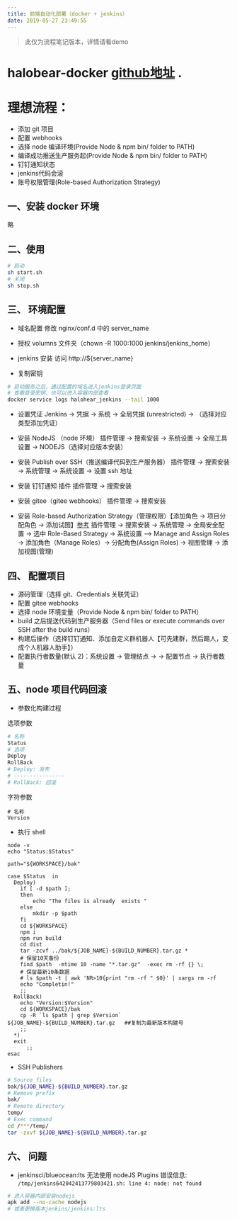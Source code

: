 ```yaml
---
title: 前端自动化部署（docker + jenkins）
date: 2019-05-27 23:49:55
---
```

> 此仅为流程笔记版本，详情请看demo
# halobear-docker [github地址](https://github.com/kuan1/test-docker-jenkins) . 
# 理想流程：
- 添加 git 项目
- 配置 webhooks
- 选择 node 编译环境(Provide Node & npm bin/ folder to PATH)
- 编译成功推送生产服务起(Provide Node & npm bin/ folder to PATH)
- 钉钉通知状态
- jenkins代码会滚
- 账号权限管理(Role-based Authorization Strategy)

## 一、安装 docker 环境

略

## 二、使用

```bash
# 启动
sh start.sh
# 关闭
sh stop.sh
```

## 三、 环境配置

- 域名配置
  修改 nginx/conf.d 中的 server_name

- 授权 volumns 文件夹（chown -R 1000:1000 jenkins/jenkins_home）

- jenkins 安装 访问 http://${server_name}

- 复制密钥

```bash
# 启动服务之后，通过配置的域名进入jenkins登录页面
# 查看登录密钥、也可以进入容器内部查看
docker service logs halohear_jenkins --tail 1000
```

- 设置凭证
  Jenkins -> 凭据 -> 系统 -> 全局凭据 (unrestricted) -> （选择对应类型添加凭证）

- 安装 NodeJS （node 环境）
  插件管理 -> 搜索安装 ->
  系统设置 -> 全局工具设置 -> NODEJS（选择对应版本安装）

- 安装 Publish over SSH（推送编译代码到生产服务器）
  插件管理 -> 搜索安装 ->
  系统管理 -> 系统设置 -> 设置 ssh 地址

- 安装 钉钉通知 插件
  插件管理 -> 搜索安装

- 安装 gitee（gitee webhooks）
  插件管理 -> 搜索安装

- 安装 Role-based Authorization Strategy（管理权限）【添加角色 -> 项目分配角色 -> 添加试图】[参考](https://blog.51cto.com/wzlinux/2160778)
  插件管理 -> 搜索安装 ->
  系统管理 -> 全局安全配置 -> 选中 Role-Based Strategy ->
  系统设置 —> Manage and Assign Roles -> 添加角色（Manage Roles）-> 分配角色(Assign Roles) ->
  视图管理 -> 添加视图(管理)

## 四、 配置项目

- 源码管理（选择 git、Credentials 关联凭证）
- 配置 gitee webhooks
- 选择 node 环境变量（Provide Node & npm bin/ folder to PATH）
- build 之后提送代码到生产服务器（Send files or execute commands over SSH after the build runs）
- 构建后操作（选择钉钉通知、添加自定义群机器人【可先建群，然后踢人，变成个人机器人助手】）
- 配置执行者数量(默认 2)：系统设置 -> 管理结点 -> -> 配置节点 -> 执行者数量

## 五、node 项目代码回滚

- 参数化构建过程

选项参数

```bash
# 名称
Status
# 选项
Deploy
RollBack
# Deploy: 发布
# ----------------
# RollBack: 回滚
```

字符参数

```
# 名称
Version

```

- 执行 shell

```
node -v
echo "Status:$Status"

path="${WORKSPACE}/bak"

case $Status  in
  Deploy)
    if [ -d $path ];
    then
        echo "The files is already  exists "
    else
        mkdir -p $path
    fi
    cd ${WORKSPACE}
    npm i
    npm run build
    cd dist
    tar -zcvf ../bak/${JOB_NAME}-${BUILD_NUMBER}.tar.gz *
    # 保留10天备份
    find $path  -mtime 10 -name "*.tar.gz"  -exec rm -rf {} \;
    # 保留最新10条数据
    # ls $path -t | awk 'NR>10{print "rm -rf " $0}' | xargs rm -rf
    echo "Completin!"
    ;;
  RollBack)
    echo "Version:$Version"
    cd ${WORKSPACE}/bak
    cp -R `ls $path | grep $Version`  ${JOB_NAME}-${BUILD_NUMBER}.tar.gz   ##复制为最新版本构建号
    ;;
  *)
  exit
      ;;
esac

```

- SSH Publishers

```bash
# Source files
bak/${JOB_NAME}-${BUILD_NUMBER}.tar.gz
# Remove prefix
bak/
# Remote directory
temp/
# Exec command
cd /***/temp/
tar -zxvf ${JOB_NAME}-${BUILD_NUMBER}.tar.gz
```

## 六、 问题

- jenkinsci/blueocean:lts 无法使用 nodeJS Plugins
  错误信息: `/tmp/jenkins642042413779803421.sh: line 4: node: not found`

```bash
# 进入容器内部安装nodejs
apk add --no-cache nodejs
# 或者更换版本jenkins/jenkins:lts
```

  